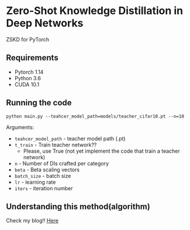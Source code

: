 # Zero-Shot Knowledge Distillation in Deep Networks

ZSKD for PyTorch



## Requirements

- Pytorch 1.14 
- Python 3.6
- CUDA 10.1 


## Running the code

```shell
python main.py --teahcer_model_path=models/teacher_cifar10.pt --n=10
```

Arguments:

- `teahcer_model_path` - teacher model path (.pt) 
- `t_train` - Train teacher network?? 
	- Please, use True (not yet implement the code that train a teacher network)
- `n` - Number of DIs crafted per category
- `beta` - Beta scaling vectors
- `batch_size` - batch size
- `lr` - learning rate
- `iters` - iteration number



## Understanding this method(algorithm)

Check my blog!!
[Here](https://da2so.github.io/2020-08-12-Zero_Shot_Knowledge_Distillation_in_Deep_Networks/)